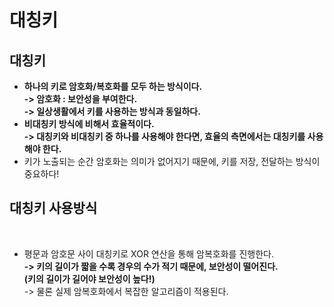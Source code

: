 # 대칭키

## 대칭키

* **하나의 키로 암호화/복호화를 모두 하는 방식이다.** \
  **-> 암호화 : 보안성을 부여한다.** \
  **-> 일상생활에서 키를 사용하는 방식과 동일하다.**&#x20;
* **비대칭키 방식에 비해서 효율적이다.** \
  **-> 대칭키와 비대칭키 중 하나를 사용해야 한다면, 효율의 측면에서는 대칭키를 사용해야 한다.**&#x20;
* 키가 노출되는 순간 암호화는 의미가 없어지기 때문에, 키를 저장, 전달하는 방식이 중요하다!

## 대칭키 사용방식

<figure><img src="../../../../../.gitbook/assets/스크린샷 2024-01-19 13.43.16.png" alt=""><figcaption></figcaption></figure>

* 평문과 암호문 사이 대칭키로 XOR 연산을 통해 암복호화를 진행한다. \
  **-> 키의 길이가 짧을 수록 경우의 수가 적기 때문에, 보안성이 떨어진다.** \
  **(키의 길이가 길어야 보안성이 높다!)**\
  \-> 물론 실제 암복호화에서 복잡한 알고리즘이 적용된다.&#x20;

